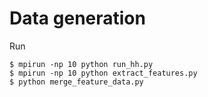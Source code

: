 # Data generation

Run

    $ mpirun -np 10 python run_hh.py
    $ mpirun -np 10 python extract_features.py
    $ python merge_feature_data.py
